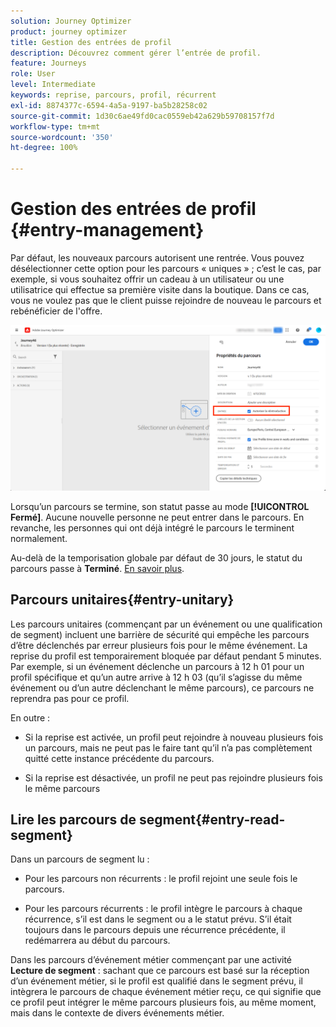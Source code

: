 ```yaml
---
solution: Journey Optimizer
product: journey optimizer
title: Gestion des entrées de profil
description: Découvrez comment gérer l’entrée de profil.
feature: Journeys
role: User
level: Intermediate
keywords: reprise, parcours, profil, récurrent
exl-id: 8874377c-6594-4a5a-9197-ba5b28258c02
source-git-commit: 1d30c6ae49fd0cac0559eb42a629b59708157f7d
workflow-type: tm+mt
source-wordcount: '350'
ht-degree: 100%

---
```


# Gestion des entrées de profil {#entry-management}

Par défaut, les nouveaux parcours autorisent une rentrée. Vous pouvez désélectionner cette option pour les parcours « uniques » ; c’est le cas, par exemple, si vous souhaitez offrir un cadeau à un utilisateur ou une utilisatrice qui effectue sa première visite dans la boutique. Dans ce cas, vous ne voulez pas que le client puisse rejoindre de nouveau le parcours et rebénéficier de l&#39;offre.

![](assets/journey-re-entrance.png)

Lorsqu’un parcours se termine, son statut passe au mode **[!UICONTROL Fermé]**. Aucune nouvelle personne ne peut entrer dans le parcours. En revanche, les personnes qui ont déjà intégré le parcours le terminent normalement.

Au-delà de la temporisation globale par défaut de 30 jours, le statut du parcours passe à **Terminé**.  [En savoir plus](journey-gs.md#global_timeout).


## Parcours unitaires{#entry-unitary}

Les parcours unitaires (commençant par un événement ou une qualification de segment) incluent une barrière de sécurité qui empêche les parcours d’être déclenchés par erreur plusieurs fois pour le même événement. La reprise du profil est temporairement bloquée par défaut pendant 5 minutes. Par exemple, si un événement déclenche un parcours à 12 h 01 pour un profil spécifique et qu’un autre arrive à 12 h 03 (qu’il s’agisse du même événement ou d’un autre déclenchant le même parcours), ce parcours ne reprendra pas pour ce profil.

En outre :

* Si la reprise est activée, un profil peut rejoindre à nouveau plusieurs fois un parcours, mais ne peut pas le faire tant qu’il n’a pas complètement quitté cette instance précédente du parcours.

* Si la reprise est désactivée, un profil ne peut pas rejoindre plusieurs fois le même parcours

## Lire les parcours de segment{#entry-read-segment}

Dans un parcours de segment lu :

* Pour les parcours non récurrents : le profil rejoint une seule fois le parcours.

* Pour les parcours récurrents : le profil intègre le parcours à chaque récurrence, s’il est dans le segment ou a le statut prévu. S’il était toujours dans le parcours depuis une récurrence précédente, il redémarrera au début du parcours.

Dans les parcours d’événement métier commençant par une activité **Lecture de segment** : sachant que ce parcours est basé sur la réception d’un événement métier, si le profil est qualifié dans le segment prévu, il intègrera le parcours de chaque événement métier reçu, ce qui signifie que ce profil peut intégrer le même parcours plusieurs fois, au même moment, mais dans le contexte de divers événements métier.
